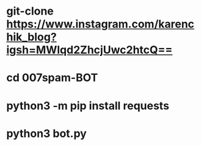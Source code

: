 # git-clone https://www.instagram.com/karenchik_blog?igsh=MWlqd2ZhcjUwc2htcQ==
# cd 007spam-BOT
# python3 -m pip install requests
# python3 bot.py